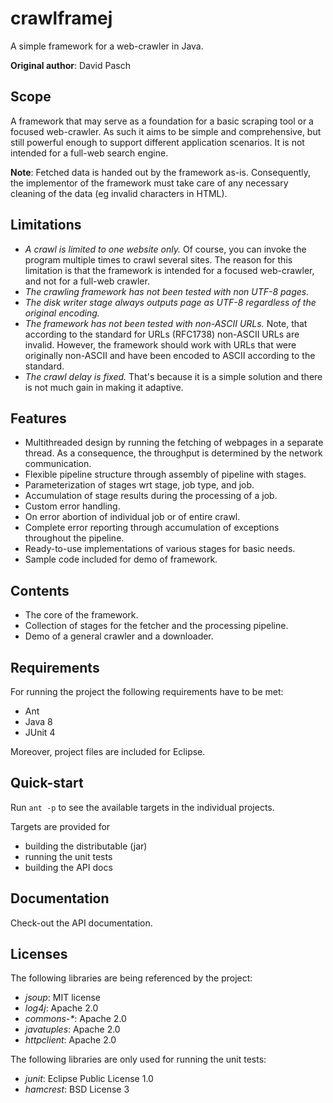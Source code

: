 # crawlframej
A simple framework for a web-crawler in Java.

**Original author**: David Pasch

## Scope
A framework that may serve as a foundation for a basic scraping tool or a focused web-crawler. As such it aims to be simple and comprehensive, but still powerful enough to support different application scenarios. It is not intended for a full-web search engine.

**Note**: Fetched data is handed out by the framework as-is. Consequently, the implementor of the framework must take care of any necessary cleaning of the data (eg invalid characters in HTML).

## Limitations

- *A crawl is limited to one website only.* Of course, you can invoke the program multiple times to crawl several sites. The reason for this limitation is that the framework is intended for a focused web-crawler, and not for a full-web crawler.
- *The crawling framework has not been tested with non UTF-8 pages.*
- *The disk writer stage always outputs page as UTF-8 regardless of the original encoding.*
- *The framework has not been tested with non-ASCII URLs.* Note, that according to the standard for URLs (RFC1738) non-ASCII URLs are invalid. However, the framework should work with URLs that were originally non-ASCII and have been encoded to ASCII according to the standard.
- *The crawl delay is fixed.* That's because it is a simple solution and there is not much gain in making it adaptive.

## Features

- Multithreaded design by running the fetching of webpages in a separate thread. As a consequence, the throughput is determined by the network communication.
- Flexible pipeline structure through assembly of pipeline with stages.
- Parameterization of stages wrt stage, job type, and job.
- Accumulation of stage results during the processing of a job.
- Custom error handling.
- On error abortion of individual job or of entire crawl.
- Complete error reporting through accumulation of exceptions throughout the pipeline.
- Ready-to-use implementations of various stages for basic needs.
- Sample code included for demo of framework.

## Contents

- The core of the framework.
- Collection of stages for the fetcher and the processing pipeline.
- Demo of a general crawler and a downloader.


## Requirements
For running the project the following requirements have to be met:
- Ant
- Java 8
- JUnit 4

Moreover, project files are included for Eclipse.

## Quick-start
Run `ant -p` to see the available targets in the individual projects.

Targets are provided for
- building the distributable (jar)
- running the unit tests
- building the API docs

## Documentation
Check-out the API documentation.

## Licenses
The following libraries are being referenced by the project:
- *jsoup*: MIT license
- *log4j*: Apache 2.0
- *commons-\**: Apache 2.0
- *javatuples*: Apache 2.0
- *httpclient*: Apache 2.0

The following libraries are only used for running the unit tests:
- *junit*: Eclipse Public License 1.0
- *hamcrest*: BSD License 3
